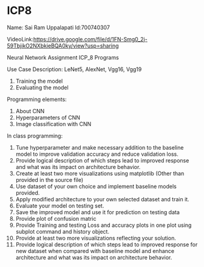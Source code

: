 # ICP8
Name: Sai Ram Uppalapati Id:700740307

VideoLink:https://drive.google.com/file/d/1FN-Smg0_2j-59TbjikO2NXbkieBQA0ky/view?usp=sharing

Neural Network Assignment ICP_8 Programs

Use Case Description:
LeNet5, AlexNet, Vgg16, Vgg19
1. Training the model
2. Evaluating the model

Programming elements:
1. About CNN
2. Hyperparameters of CNN
3. Image classification with CNN

In class programming:
1. Tune hyperparameter and make necessary addition to the baseline model to improve validation accuracy
and reduce validation loss.
2. Provide logical description of which steps lead to improved response and what was its impact on
architecture behavior.
3. Create at least two more visualizations using matplotlib (Other than provided in the source file)
4. Use dataset of your own choice and implement baseline models provided.
5. Apply modified architecture to your own selected dataset and train it.
6. Evaluate your model on testing set.
7. Save the improved model and use it for prediction on testing data
8. Provide plot of confusion matric
9. Provide Training and testing Loss and accuracy plots in one plot using subplot command and history object.
10. Provide at least two more visualizations reflecting your solution.
11. Provide logical description of which steps lead to improved response for new dataset when compared with
baseline model and enhance architecture and what was its impact on architecture behavior.
